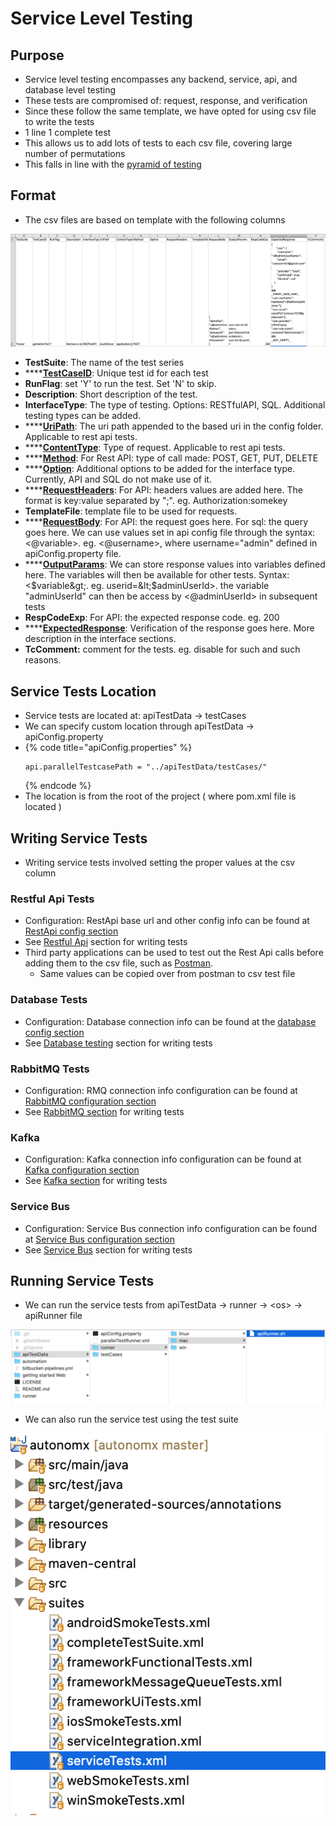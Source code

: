 # Service Level Testing

## Purpose

* Service level testing encompasses any backend, service, api, and database level testing
* These tests are compromised of: request, response, and verification
* Since these follow the same template, we have opted for using csv file to write the tests
* 1 line 1 complete test 
* This allows us to add lots of tests to each csv file, covering large number of permutations
* This falls in line with the [pyramid of testing](https://app.gitbook.com/@ehsan-matean/s/autonomx/testing-tips/pyramid-of-testing)

## Format

* The csv files are based on template with the following columns

![](../.gitbook/assets/image%20%2853%29.png)

* **TestSuite**: The name of the test series
* \*\*\*\*[**TestCaseID**](https://docs.autonomx.io/service-level-testing/test-file/testcaseid): Unique test id for each test
* **RunFlag**: set 'Y' to run the test. Set 'N' to skip.
* **Description**: Short description of the test.
* **InterfaceType**: The type of testing. Options: RESTfulAPI, SQL. Additional testing types can be added.
* \*\*\*\*[**UriPath**](https://docs.autonomx.io/service-level-testing/test-file/uripath): The uri path appended to the based uri in the config folder. Applicable to rest api tests.
* \*\*\*\*[**ContentType**](https://docs.autonomx.io/service-level-testing/test-file/contenttype): Type of request. Applicable to rest api tests.
* \*\*\*\*[**Method**](https://docs.autonomx.io/service-level-testing/test-file/method): For Rest API: type of call made: POST, GET, PUT, DELETE
* \*\*\*\*[**Option**](https://docs.autonomx.io/service-level-testing/test-file/option): Additional options to be added for the interface type. Currently, API and SQL do not make use of it.
* \*\*\*\*[**RequestHeaders**](https://docs.autonomx.io/service-level-testing/test-file/header): For API: headers values are added here. The format is key:value separated by ";". eg. Authorization:somekey
* **TemplateFile**: template file to be used for requests. 
* \*\*\*\*[**RequestBody**](https://docs.autonomx.io/service-level-testing/test-file/requestbody): For API: the request goes here. For sql: the query goes here. We can use values set in api config file through the syntax: &lt;@variable&gt;. eg. &lt;@username&gt;, where username="admin" defined in apiConfig.property file.
* \*\*\*\*[**OutputParams**](https://docs.autonomx.io/service-level-testing/test-file/outputparam): We can store response values into variables defined here. The variables will then be available for other tests. Syntax: &lt;$variable&gt;. eg. userid=&lt;$adminUserId&gt;. the variable "adminUserId" can then be access by &lt;@adminUserId&gt; in subsequent tests
* **RespCodeExp**: For API: the expected response code. eg. 200
* \*\*\*\*[**ExpectedResponse**](https://docs.autonomx.io/service-level-testing/test-file/expectedresponse): Verification of the response goes here. More description in the interface sections.
* **TcComment:** comment for the tests. eg. disable for such and such reasons.

## Service Tests Location

* Service tests are located at: apiTestData -&gt; testCases
* We can specify custom location through apiTestData -&gt; apiConfig.property 
* {% code title="apiConfig.properties" %}
  ```text
  api.parallelTestcasePath = "../apiTestData/testCases/"
  ```
  {% endcode %}
* The location is from the root of the project \( where pom.xml file is located \)

## Writing Service Tests

* Writing service tests involved setting the proper values at the csv column

### Restful Api Tests

* Configuration: RestApi base url and other config info can be found at [RestApi config section](https://docs.autonomx.io/configuration/config-properties/apiconfig/api)
* See [Restful Api](https://docs.autonomx.io/service-level-testing/interface/rest-api) section for writing tests
* Third party applications can be used to test out the Rest Api calls before adding them to the csv file, such as [Postman](https://www.postman.com/). 
  * Same values can be copied over from postman to csv test file

### Database Tests

* Configuration: Database connection info can be found at the [database config section](https://docs.autonomx.io/configuration/config-properties/apiconfig/database)
* See [Database testing](https://docs.autonomx.io/service-level-testing/interface/database) section for writing tests

### RabbitMQ Tests

* Configuration: RMQ connection info configuration can be found at [RabbitMQ configuration section](https://docs.autonomx.io/configuration/config-properties/apiconfig/rabbitmq)
* See [RabbitMQ section](https://docs.autonomx.io/service-level-testing/interface/rabbit-mq) for writing tests

### Kafka

* Configuration: Kafka connection info configuration can be found at [Kafka configuration section](https://docs.autonomx.io/configuration/config-properties/apiconfig/kafka)
* See [Kafka section](https://docs.autonomx.io/service-level-testing/interface/kafka) for writing tests

### Service Bus

* Configuration: Service Bus connection info configuration can be found at [Service Bus configuration section](https://docs.autonomx.io/configuration/config-properties/apiconfig/service-bus)
* See [Service Bus](https://docs.autonomx.io/service-level-testing/interface/service-bus) section for writing tests

## Running Service Tests

* We can run the service tests from apiTestData -&gt; runner -&gt; &lt;os&gt; -&gt; apiRunner file

![](../.gitbook/assets/image%20%2816%29.png)

* We can also run the service test using the test suite

![](../.gitbook/assets/image%20%28101%29.png)



